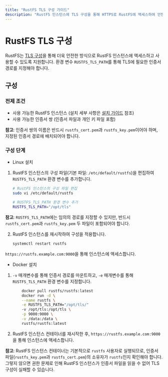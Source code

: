 ```yaml
---
title: "RustFS TLS 구성 가이드"
description: "RustFS 인스턴스에 TLS 구성을 통해 HTTPS로 RustFS에 액세스하여 안전한 파일 저장 및 접근을 구현합니다."
---
```


# RustFS TLS 구성

RustFS는 [TLS 구성](../integration/tls-configured.md)을 통해 더욱 안전한 방식으로 RustFS 인스턴스에 액세스하고 사용할 수 있도록 지원합니다. 환경 변수 `RUSTFS_TLS_PATH`를 통해 TLS에 필요한 인증서 경로를 지정해야 합니다.

## 구성

### 전제 조건

- 사용 가능한 RustFS 인스턴스 (설치 세부 사항은 [설치 가이드](../installation/index.md) 참조)
- 사용 가능한 인증서 쌍 (인증서 파일과 개인 키 파일 포함)

**참고**: 인증서 쌍의 이름은 반드시 `rustfs_cert.pem`과 `rustfs_key.pem`이어야 하며, 지정된 인증서 경로에 배치되어야 합니다.

### 구성 단계

* Linux 설치

1. RustFS 인스턴스의 구성 파일(기본 파일: `/etc/default/rustfs`)을 편집하여 `RUSTFS_TLS_PATH` 환경 변수를 추가합니다.

    ```bash
    # RustFS 인스턴스의 구성 파일 편집
    sudo vi /etc/default/rustfs

    # RUSTFS_TLS_PATH 환경 변수 추가
    RUSTFS_TLS_PATH="/opt/tls"
    ```

**참고**: `RUSTFS_TLS_PATH`에는 임의의 경로를 지정할 수 있지만, 반드시 `rustfs_cert.pem`과 `rustfs_key.pem` 두 파일이 포함되어야 합니다.

2. RustFS 인스턴스를 재시작하여 구성을 적용합니다.

    ```bash
    systemctl restart rustfs
    ```

`https://rustfs.example.com:9000`을 통해 인스턴스에 액세스합니다.


* Docker 설치

1. `-v` 매개변수를 통해 인증서 경로를 마운트하고, `-e` 매개변수를 통해 `RUSTFS_TLS_PATH` 환경 변수를 지정합니다.

    ```bash
        docker pull rustfs/rustfs:latest
        docker run -d \
        --name rustfs \
        -e RUSTFS_TLS_PATH="/opt/tls/"
        -v /opt/tls:/opt/tls \
        -p 9000:9000 \
        -v /data:/data \
        rustfs/rustfs:latest
    ```

1. RustFS 인스턴스 컨테이너를 재시작한 후, `https://rustfs.example.com:9000`을 통해 인스턴스에 액세스합니다.

**참고**: RustFS 인스턴스 컨테이너는 기본적으로 `rustfs` 사용자로 실행되므로, 인증서 파일(`rustfs_key.pem`과 `rustfs_cert.pem`)의 소유자가 `rustfs`인지 확인해야 합니다. 그렇지 않으면 권한 문제로 인해 RustFS 인스턴스가 인증서 파일을 읽을 수 없어 TLS 구성이 실패할 수 있습니다.
